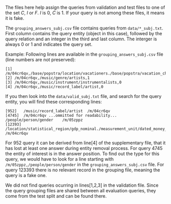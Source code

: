 
The files here help assign the queries from validation and test files to one of the set *C*, *I* or *F*. *I* is 0, *C* is 1. If your query is not among these files, it means it is fake.

The `grouping_answers_subj.csv` file contains queries from `data/*_subj.txt`. First column contains the query entity (object in this case), followed by the query relation and an integer in the third and last column. The interger is always 0 or 1 and indicates the query set.

Example:
Following lines are available in the `grouping_answers_subj.csv` file (line numbers are not preserved):

```
[1] /m/04cr6qv,/base/popstra/location/vacationers./base/popstra/vacation_choice/vacationer,0
[2] /m/04cr6qv,/music/genre/artists,1
[3] /m/04cr6qv,/music/instrument/instrumentalists,0
[4] /m/04cr6qv,/music/record_label/artist,0
```

If you then look into the `data/valid_subj.txt` file, and search for the query entity, you will find these corresponding lines:

```
[952]	/music/record_label/artist	/m/04cr6qv
[4745]  /m/04cr6qv ...ommitted for readability...  /people/person/gender	/m/05zppz
[12393] 	/location/statistical_region/gdp_nominal./measurement_unit/dated_money_value/currency	/m/04cr6qv
```
For 952 query it can be derived from line[4] of the supplementary file, that it has lost at least one answer during entity removal process.
For query 4745 the entity of interest is in the answer position. To find out the type for this query, we would have to look for a line starting with `/m/05zppz,/people/person/gender` in the  `grouping_answers_subj.csv` file.
For query 123393 there is no relevant record in the grouping file, meaning the query is a fake one.

We did not find queries ocurring in lines[1,2,3] in the validation file. Since the query grouping files are shared between all evaluation queries, they come from the test split and can be found there.
